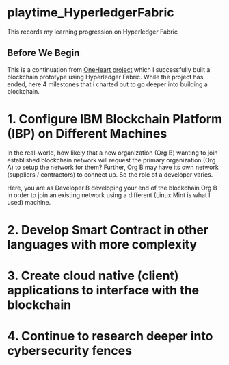# playtime_HyperledgerFabric
This records my learning progression on Hyperledger Fabric

## Before We Begin

This is a continuation from [OneHeart project](https://github.com/tkokhing/OneHeart/blob/main/README.md) which I successfully built a blockchain prototype using Hyperledger Fabric. While the project has ended, here 4 milestones that i charted out to go deeper into building a blockchain. 

# 1. Configure IBM Blockchain Platform (IBP) on Different Machines

In the real-world, how likely that a new organization (Org B) wanting to join established blockchain network will request the primary organization (Org A) to setup the network for them? Further, Org B may have its own network (suppliers / contractors) to connect up. So the role of a developer varies.

Here, you are as Developer B developing your end of the blockchain Org B in order to join an existing network using a different (Linux Mint is what I used) machine. 

# 2. Develop Smart Contract in other languages with more complexity 

# 3. Create cloud native (client) applications to interface with the blockchain

# 4. Continue to research deeper into cybersecurity fences 
